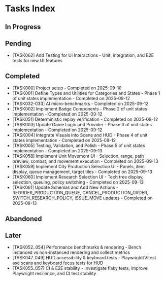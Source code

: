 # Tasks Index

## In Progress

## Pending

- [TASK062] Add Testing for UI Interactions - Unit, integration, and E2E tests for new UI features

## Completed

- [TASK000] Project setup - Completed on 2025-09-10
- [TASK001] Define Types and Utilities for Categories and States - Phase 1 of unit states implementation - Completed on 2025-09-12
- [TASK032-033] AI micro-benchmarks - Completed on 2025-09-12
- [TASK002] Implement Badge Components - Phase 2 of unit states implementation - Completed on 2025-09-12
- [TASK051] Deterministic replay verification - Completed on 2025-09-12
- [TASK003] Update Game Logic and Provider - Phase 3 of unit states implementation - Completed on 2025-09-12
- [TASK004] Integrate Visuals into Scene and HUD - Phase 4 of unit states implementation - Completed on 2025-09-12
- [TASK005] Testing, Validation, and Polish - Phase 5 of unit states implementation - Completed on 2025-09-13
- [TASK058] Implement Unit Movement UI - Selection, range, path preview, combat, and movement execution - Completed on 2025-09-13
- [TASK059] Implement City Production Selection UI - Panels, item display, queue management, target tiles - Completed on 2025-09-13
- [TASK060] Implement Research Selection UI - Tech tree display, selection, queuing, policy switching - Completed on 2025-09-13
- [TASK061] Update Schemas and Add New Actions - REORDER_PRODUCTION_QUEUE, CANCEL_PRODUCTION_ORDER, SWITCH_RESEARCH_POLICY, ISSUE_MOVE updates - Completed on 2025-09-13

## Abandoned


## Later

- [TASK052..054] Performance benchmarks & rendering - Bench instanced vs non-instanced rendering and collect metrics
- [TASK047..049] HUD accessibility & keyboard tests - Playwright/Vitest axe scans and keyboard focus tests for HUD
- [TASK055..057] CI & E2E stability - Investigate flaky tests, improve Playwright resilience, and CI test stability